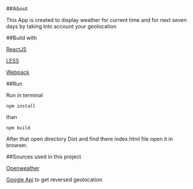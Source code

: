 ##About

This App is created to display weather for current time and for next seven days by taking into account your geolocation 

##Build with

[ReactJS](https://uk.reactjs.org/)
 
[LESS](http://lesscss.org/)

[Webpack](https://webpack.js.org/)

##Run

Run in terminal

`npm install`

than

`npm build` 

After that open directory Dist and find there index.html file open it in browser.

##Sources used in this project

[Openweather](https://openweathermap.org/api)

[Google Api](https://console.developers.google.com/) to get reversed geolocation